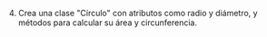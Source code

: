 4. Crea una clase "Círculo" con atributos como radio y diámetro, y métodos para calcular su área y circunferencia.